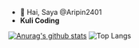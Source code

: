 - 👋 Hai, Saya @Aripin2401
- <b>Kuli Coding</b>
 
 [![Anurag's github stats](https://github-readme-stats.vercel.app/api?username=aripin2401&theme=tokyonight)](https://github.com/aripin2401/github-readme-stats) ![Top Langs](https://github-readme-stats.vercel.app/api/top-langs/?username=aripin2401&theme=tokyonight)
